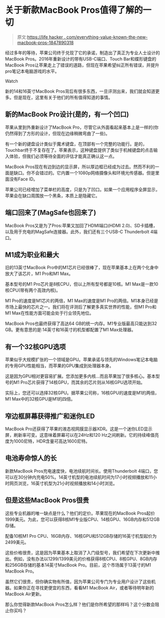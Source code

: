 # 关于新款MacBook Pros值得了解的一切

> 原文:[https://life hacker . com/everything-value-known-the-new-macbook-pros-1847890318](https://lifehacker.com/everything-worth-knowing-about-the-new-macbook-pros-1847890318)

经过多年的等待，苹果公司终于兑现了它的承诺，制造出了真正为专业人士设计的MacBook Pros。2016年重新设计的带有USB-C端口、Touch Bar和蝶形键盘的MacBook Pros让苹果走上了错误的道路，但现在苹果希望纠正所有错误，并提升pro笔记本电脑游戏的水平。

Watch

新的14和16英寸MacBook Pros背后有很多东西，一旦评测出来，我们就会知道更多。但是现在，这里有关于他们的所有值得知道的事情。

## 新的MacBook Pro设计(是的，有一个凹口)

苹果从里到外重新设计了MacBook Pro，尽管它从外面看起来基本上是一样的(你仍然得到了方形的设计，但现在边缘稍微弯曲了一些)。

有一个新的键盘设计类似于魔术键盘，在顶部有一个完整的功能行。是的，Touchbar终于不复存在了。苹果表示，这种键盘提供了类似于机械键盘的点击输入体验，但我们必须等待全面的评估才能真正确认这一点。

MacBook Pros现在有边到边的显示屏，所以厚边框已经成为过去。然而不利的一面是缺口。你不会错过的。它内置一个1080p网络摄像头和环境光传感器。但是里面没有Face ID。

苹果公司已经增加了菜单栏的高度，只是为了凹口。如果一个应用程序全屏显示，苹果会在缺口周围放一个黑条，本质上是隐藏它。

## 端口回来了(MagSafe也回来了)

MacBook Pros又是为了Pros:苹果又加回了HDMI端口(HDMI 2.0)、SD卡插槽，以及用于充电的MagSafe连接器。此外，我们还有三个USB-C Thunderbolt 4端口。

## M1成为职业和最大

旧的13英寸MacBook Pro中的M1芯片已经很棒了，现在苹果基本上在两个化身中放大了该芯片，M1 Pro和M1 Max。

基本型号的M1 Pro芯片是8核CPU，但以上所有型号都是10核。M1 Max是一款10核CPU(带有两个高效内核)。

M1 Pro的速度是M1芯片的两倍，M1 Max的速度是M1 Pro的两倍。M1本身已经是市场上最快的芯片之一。我们将在评测后了解更多真实世界的性能，但M1 Pro和M1 Max在性能方面可能会处于行业领先地位。

MacBook Pros也最终获得了高达64 GB的统一内存。M1专业版最高只能达到32 GB。更有意思的是:14英寸和16英寸的机型都配置了M1 Max处理器。

## 有一个32核GPU选项

苹果似乎大规模扩张的一个领域是GPU。苹果承诺与领先的Windows笔记本电脑的专用GPU性能相当，而苹果的GPU集成到处理器本身。

这是因为GPU相对更容易扩展。您添加更多内核...而且苹果加了很多核心。基本型号的M1 Pro芯片获得了14核GPU，而其余的芯片则从16核GPU选项开始。

实际上，您还可以选择32核GPU。据苹果公司称，16核GPU的速度是M1的两倍，M1 Max中的32核GPU是M1的四倍。

## 窄边框屏幕获得推广和迷你LED

MacBook Pro还获得了苹果的液态视网膜显示器XDR。这是一个迷你LED显示屏，刷新率可变。这意味着屏幕可以在24Hz和120 Hz之间刷新。它的持续峰值亮度为1000尼特，HDR含量可高达1600尼特。

## 电池寿命惊人的长

新款MacBook Pros充电速度快，电池续航时间长。使用Thunderbolt 4端口，您可以在30分钟内充电50%。14英寸机型的电池续航时间为17小时视频播放和11小时网页浏览，16英寸机型为21小时视频播放和14小时浏览。

## 但是这些MacBook Pros很贵

这些专业机器的唯一缺点是什么？他们的定价。苹果现在的MacBook Pros起价1999美元。为此，您可以获得8核M1专业版CPU、14核GPU、16GB内存和512GB存储。

配备10核M1 Pro CPU、16GB内存、16核GPU和512GB存储的16英寸机型起价为2499美元。

这些价格很贵，这是因为苹果基本上取消了入门级型号，我们希望在下次更新中推出。例如，没有办法以1299/1399美元的价格获得8核CPU、8核GPU、8GB内存和256GB存储的基本14英寸MacBook Pro。目前，这个市场属于13英寸的M1 MacBook Pro。

虽然它们很贵，但你确实物有所值，因为苹果公司专门为专业用户设计了这些机器。如果你正在寻找更便宜的东西，看看M1 MacBook Air，或者等待明年新的MacBook Air更新。

那么你觉得新款MacBook Pros怎么样？他们是你所希望的那样吗？这个分数会阻止你买吗？